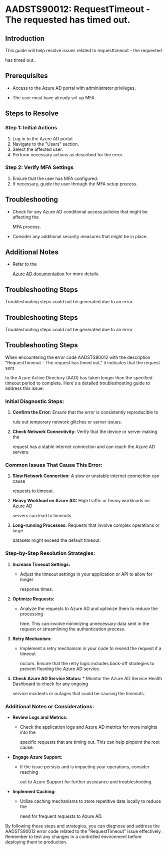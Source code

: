 
# AADSTS90012: RequestTimeout - The requested has timed out.


## Introduction

This guide will help resolve issues related to requesttimeout - the requested

has timed out..


## Prerequisites


* Access to the Azure AD portal with administrator privileges.

* The user must have already set up MFA.


## Steps to Resolve


### Step 1: Initial Actions

1. Log in to the Azure AD portal.
2. Navigate to the "Users" section.
3. Select the affected user.
4. Perform necessary actions as described for the error.


### Step 2: Verify MFA Settings

1. Ensure that the user has MFA configured.
2. If necessary, guide the user through the MFA setup process.


## Troubleshooting


* Check for any Azure AD conditional access policies that might be affecting the

  MFA process.

* Consider any additional security measures that might be in place.


## Additional Notes


* Refer to the

  [Azure AD 
documentation](https://learn.microsoft.com/en-us/azure/active-directory/)
  for more details.


## Troubleshooting Steps

Troubleshooting steps could not be generated due to an error.


## Troubleshooting Steps

Troubleshooting steps could not be generated due to an error.


## Troubleshooting Steps

When encountering the error code AADSTS90012 with the description
"RequestTimeout - The request has timed out," it indicates that the request sent

to the Azure Active Directory (AAD) has taken longer than the specified timeout
period to complete. Here's a detailed troubleshooting guide to address this
issue:


### Initial Diagnostic Steps:

1. **Confirm the Error:** Ensure that the error is consistently reproducible to

   rule out temporary network glitches or server issues.
2. **Check Network Connectivity:** Verify that the device or server making the

   request has a stable internet connection and can reach the Azure AD servers.


### Common Issues That Cause This Error:

1. **Slow Network Connection:** A slow or unstable internet connection can cause

   requests to timeout.
2. **Heavy Workload on Azure AD:** High traffic or heavy workloads on Azure AD

   servers can lead to timeouts.
3. **Long-running Processes:** Requests that involve complex operations or large

   datasets might exceed the default timeout.


### Step-by-Step Resolution Strategies:

1. **Increase Timeout Settings:** 

   * Adjust the timeout settings in your application or API to allow for longer

     response times.

2. **Optimize Requests:** 

   * Analyze the requests to Azure AD and optimize them to reduce the processing

     time. This can involve minimizing unnecessary data sent in the request or
     streamlining the authentication process.

3. **Retry Mechanism:** 

   * Implement a retry mechanism in your code to resend the request if a timeout

     occurs. Ensure that the retry logic includes back-off strategies to prevent
     flooding the Azure AD service.

4. **Check Azure AD Service Status:**    * Monitor the Azure AD Service Health 
Dashboard to check for any ongoing

     service incidents or outages that could be causing the timeouts.


### Additional Notes or Considerations:


* **Review Logs and Metrics:**

  * Check the application logs and Azure AD metrics for more insights into the

    specific requests that are timing out. This can help pinpoint the root
    cause.


* **Engage Azure Support:** 

  * If the issue persists and is impacting your operations, consider reaching

    out to Azure Support for further assistance and troubleshooting.


* **Implement Caching:**

  * Utilize caching mechanisms to store repetitive data locally to reduce the

    need for frequent requests to Azure AD.

By following these steps and strategies, you can diagnose and address the
AADSTS90012 error code related to the "RequestTimeout" issue effectively.
Remember to test any changes in a controlled environment before deploying them
to production.